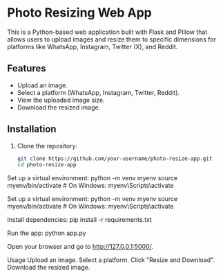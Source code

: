 # Photo Resizing Web App

This is a Python-based web application built with Flask and Pillow that allows users to upload images and resize them to specific dimensions for platforms like WhatsApp, Instagram, Twitter (X), and Reddit.

## Features
- Upload an image.
- Select a platform (WhatsApp, Instagram, Twitter, Reddit).
- View the uploaded image size.
- Download the resized image.

## Installation
1. Clone the repository:
   ```bash
   git clone https://github.com/your-username/photo-resize-app.git
   cd photo-resize-app


Set up a virtual environment:
python -m venv myenv
source myenv/bin/activate  # On Windows: myenv\Scripts\activate

Set up a virtual environment:
python -m venv myenv
source myenv/bin/activate  # On Windows: myenv\Scripts\activate

Install dependencies:
pip install -r requirements.txt

Run the app:
python app.py


Open your browser and go to http://127.0.0.1:5000/.

Usage
Upload an image.
Select a platform.
Click "Resize and Download".
Download the resized image.

